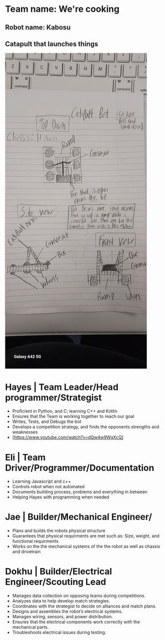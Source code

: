 # Team name: We're cooking

## Robot name: Kabosu

## Catapult that launches things

![Chassis](https://github.com/Bananasplit4327/Robotics-Team-3/blob/main/images/Chassis.jpg?raw=true)
# Hayes | Team Leader/Head programmer/Strategist
  * Proficient in Python, and C; learning C++ and Kotlin
  * Ensures that the Team is working together to reach our goal
  * Writes, Tests, and Debugs the bot
  * Develops a competition strategy, and finds the opponents strengths and weaknesses
  * [https://www.youtube.com/watch?v=dQw4w9WgXcQ]

# Eli | Team Driver/Programmer/Documentation
  * Learning Javascript and c++
  * Controls robot when not automated
  * Documents building process, problems and everything in between
  * Helping Hayes with programming when needed

# Jae | Builder/Mechanical Engineer/
* Plans and builds the robots physical structure
* Guarantees that physical requirments are met such as: Size, weight, and functional requirments
* Works on the the mechanical systems of the the robot as well as chassis and drivetrain


# Dokhu | Builder/Electrical Engineer/Scouting Lead
* Manages data collection on opposing teams during competitions.
* Analyzes data to help develop match strategies.
* Coordinates with the strategist to decide on alliances and match plans.
* Designs and assembles the robot’s electrical systems.
* Manages wiring, sensors, and power distribution.
* Ensures that the electrical components work correctly with the mechanical parts.
* Troubleshoots electrical issues during testing.
